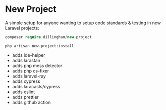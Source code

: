 # New Project

A simple setup for anyone wanting to setup code standards & testing in new Laravel projects:

```php
composer require dillingham/new-project
```

```
php artisan new-project:install
```

- adds ide-helper
- adds larastan
- adds php mess detector
- adds php cs-fixer
- adds laravel-ray
- adds cypress
- adds laracasts/cypress
- adds eslint
- adds prettier
- adds github action
